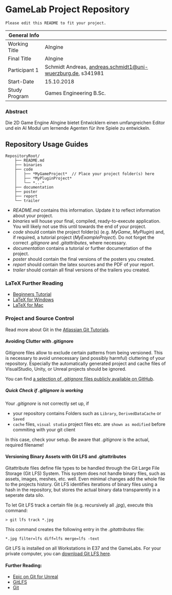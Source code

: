 # GameLab Project Repository

`Please edit this README to fit your project.`

|  General Info  | |
| ---|---|
| Working Title | AIngine |
| Final Title | AIngine |
| Participant 1 | Schmidt Andreas, andreas.schmidt1@uni-wuerzburg.de, s341981 |
|Start-Date| 15.10.2018 |
|Study Program | Games Engineering B.Sc.|

### Abstract

Die 2D Game Engine AIngine bietet Entwicklern einen umfangreichen Editor und ein AI Modul um lernende Agenten für ihre Spiele zu entwickeln.

## Repository Usage Guides


```
RepositoryRoot/
    ├── README.md
    ├── binaries
    ├── code
    │   ├── *MyGameProject*  // Place your project folder(s) here
    │   ├── *MyPluginProject*
    │   └── *...*
    ├── documentation
    ├── poster
    ├── report
    └── trailer
```

- *README.md* contains this information. Update it to reflect information about your project.
- *binaries* will house your final, compiled, ready-to-execute application.
    You will likely not use this until towards the end of your project.
- *code* should contain the project folder(s) (e.g. *MyGame*, *MyPlugin*) and, if required, a tutorial project (*MyExampleProject*). Do not forget the correct *.gitignore* and *.gitattributes*, where necessary.
- *documentation* contains a tutorial or further documentation of the project. 
- *poster* should contain the final versions of the posters you created.
- *report* should contain the latex sources and the PDF of your report.
- *trailer* should contain all final versions of the trailers you created.


### LaTeX Further Reading
- [Beginners Tutorial](https://www.dante.de/tex/TeXAnfaenger.html)
- [LaTeX for Windows](https://www.miktex.org)
- [LaTeX for Mac](http://www.tug.org/mactex/)

### Project and Source Control

Read more about Git in the [Atlassian Git Tutorials](https://de.atlassian.com/git).

#### Avoiding Clutter with .gitignore
Gitignore files allow to exclude certain patterns from being versioned.
This is necessary to avoid unnecessary (and possibly harmful) cluttering of your repository.
Especially the automatically generated project and cache files of VisualStudio, Unity, or Unreal projects should be ignored.

You can find [a selection of *.gitignore* files publicly available on GitHub](https://github.com/github/gitignore).

##### Quick Check if .gitignore is working

Your *.gitignore* is not correctly set up, if
* your repository contains Folders such as `Library`, `DerivedDataCache` or `Saved`
* `cache` files, `visual studio` project files etc. are `shown as modified` before commiting with your git client

In this case, check your setup.
Be aware that *.gitignore* is the actual, required filename!

#### Versioning Binary Assets with Git LFS and .gitattributes
Gitattribute files define file types to be handled through the Git Large File Storage (Git LFS) System.
This system does not handle binary files, such as assets, images, meshes, etc. well.
Even minimal changes add the whole file to the projects history.
Git LFS identifies iterations of binary files using a hash in the repository, but stores the actual binary data transparently in a seperate data silo.

To let Git LFS track a certain file (e.g. recursively all *.jpg*), execute this command:

	> git lfs track *.jpg

This command creates the following entry in the *.gitattributes* file:

	*.jpg filter=lfs diff=lfs merge=lfs -text

Git LFS is installed on all Workstations in E37 and the GameLabs.
For your private computer, you can [download Git LFS here](https://git-lfs.github.com/).

#### Further Reading: 
* [Epic on Git for Unreal](https://wiki.unrealengine.com/Git_source_control_(Tutorial)#Workarounds_for_dealing_with_binary_files_on_your_Git_repository)
* [GitLFS](https://www.git-lfs.com)
* [Git](https://www.git-scm.com)

